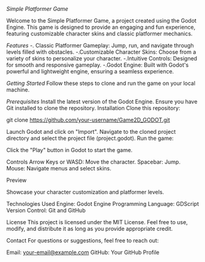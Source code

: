 *Simple Platformer Game*

Welcome to the Simple Platformer Game, a project created using the Godot Engine. This game is designed to provide an engaging and fun experience, featuring customizable character skins and classic platformer mechanics.
  
  *Features*
  -. Classic Platformer Gameplay: Jump, run, and navigate through levels filled with obstacles.
  -.Customizable Character Skins: Choose from a variety of skins to personalize your character.
  -.Intuitive Controls: Designed for smooth and responsive gameplay.
  -.Godot Engine: Built with Godot's powerful and lightweight engine, ensuring a seamless experience.

  *Getting Started*
Follow these steps to clone and run the game on your local machine.

  *Prerequisites*
Install the latest version of the Godot Engine.
Ensure you have Git installed to clone the repository.
Installation
  Clone this repository:

git clone https://github.com/your-username/Game2D_GODOT.git

Launch Godot and click on "Import".
Navigate to the cloned project directory and select the project file (project.godot).
Run the game:

Click the "Play" button in Godot to start the game.

Controls
Arrow Keys or WASD: Move the character.
Spacebar: Jump.
Mouse: Navigate menus and select skins.

Preview

Showcase your character customization and platformer levels.

Technologies Used
Engine: Godot Engine
Programming Language: GDScript
Version Control: Git and GitHub

License
This project is licensed under the MIT License. Feel free to use, modify, and distribute it as long as you provide appropriate credit.

Contact
For questions or suggestions, feel free to reach out:

Email: your-email@example.com
GitHub: Your GitHub Profile
